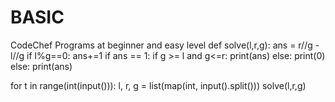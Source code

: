 # BASIC
CodeChef Programs at beginner and easy level
def solve(l,r,g):
	ans = r//g - l//g
	if l%g==0:
		ans+=1
	if ans == 1:
		if g >= l and g<=r:
			print(ans)
		else:
			print(0)
	else:
		print(ans)

for t  in range(int(input())):
	l, r, g = list(map(int, input().split()))
	solve(l,r,g)
